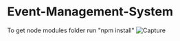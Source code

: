 # Event-Management-System
To get node modules folder run "npm install"
![Capture](https://user-images.githubusercontent.com/66775938/149528281-3e878e3f-c9b8-48ab-8329-ae00dfeb1efa.JPG)
